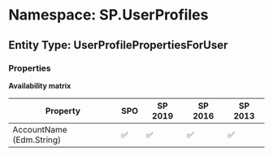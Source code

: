 # Namespace: SP.UserProfiles

## Entity Type: UserProfilePropertiesForUser

### Properties

**Availability matrix**

Property | SPO | SP 2019 | SP 2016 | SP 2013
----------|-----|---------|---------|--------
AccountName (Edm.String) | ✅ | ✅ | ✅ | ✅

